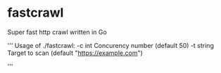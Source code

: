 # fastcrawl
Super fast http crawl written in Go

'''
Usage of ./fastcrawl:
  -c int
        Concurency number (default 50)
  -t string
        Target to scan (default "https://example.com")

'''
